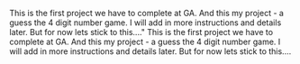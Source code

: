 This is the first project we have to complete at GA. And this my project - a guess the 4 digit number game. I will add in more instructions and details later. But for now lets stick to this...."
This is the first project we have to complete at GA. And this my project - a guess the 4 digit number game. I will add in more instructions and details later. But for now lets stick to this....
